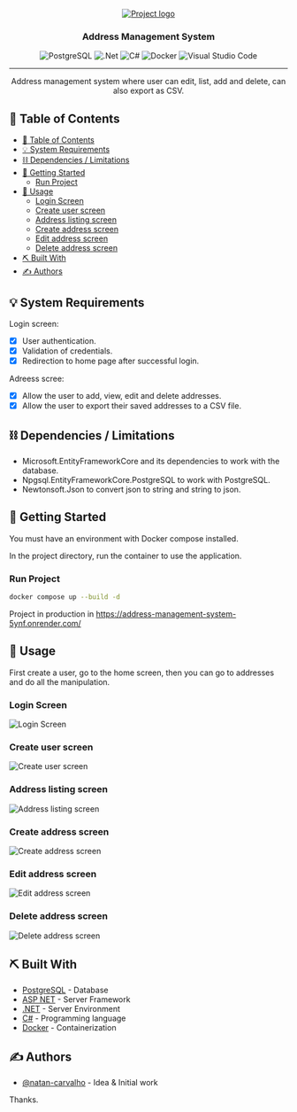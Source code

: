 <p align="center">
  <a href="" rel="noopener">
 <img src="./Img/banner.png" alt="Project logo"></a>
</p>
<h3 align="center">Address Management System</h3>

<div align="center">

![PostgreSQL](https://img.shields.io/badge/postgresql-%23316192.svg?logo=postgresql&logoColor=white)
![.Net](https://img.shields.io/badge/.NET-5C2D91)
![C#](https://img.shields.io/badge/c%23-%23239120.svg)
![Docker](https://img.shields.io/badge/docker-%230db7ed.svg)
![Visual Studio Code](https://img.shields.io/badge/Visual%20Studio%20Code-0078d7.svg)

</div>

---

<p align="center"> Address management system where user can edit, list, add and delete, can also export as CSV.
    <br>
</p>

## 📝 Table of Contents

- [📝 Table of Contents](#-table-of-contents)
- [💡 System Requirements ](#-system-requirements-)
- [⛓️ Dependencies / Limitations ](#️-dependencies--limitations-)
- [🏁 Getting Started ](#-getting-started-)
  - [Run Project](#run-project)
- [🎈 Usage ](#-usage-)
  - [Login Screen](#login-screen)
  - [Create user screen](#create-user-screen)
  - [Address listing screen](#address-listing-screen)
  - [Create address screen](#create-address-screen)
  - [Edit address screen](#edit-address-screen)
  - [Delete address screen](#delete-address-screen)
- [⛏️ Built With ](#️-built-with-)
- [✍️ Authors ](#️-authors-)

## 💡 System Requirements <a name = "idea"></a>

Login screen:
- [x] User authentication.
- [x] Validation of credentials.
- [x] Redirection to home page after successful login.

Adreess scree:
- [x] Allow the user to add, view, edit and delete addresses.
- [x] Allow the user to export their saved addresses to a CSV file.

## ⛓️ Dependencies / Limitations <a name = "limitations"></a>

- Microsoft.EntityFrameworkCore and its dependencies to work with the database.
- Npgsql.EntityFrameworkCore.PostgreSQL to work with PostgreSQL.
- Newtonsoft.Json to convert json to string and string to json.

## 🏁 Getting Started <a name = "getting_started"></a>

You must have an environment with Docker compose installed.

In the project directory, run the container to use the application.

### Run Project

```bash
docker compose up --build -d
```

Project in production in https://address-management-system-5ynf.onrender.com/

## 🎈 Usage <a name="usage"></a>

First create a user, go to the home screen, then you can go to addresses and do all the manipulation.

### Login Screen
![Login Screen](/Img/login.png)
### Create user screen
![Create user screen](/Img/create_user.png)
### Address listing screen
![Address listing screen](/Img/address_list.png)
### Create address screen
![Create address screen](/Img/create_address.png)
### Edit address screen
![Edit address screen](/Img/edit_address.png)
### Delete address screen
![Delete address screen](/Img/delete_address.png)

## ⛏️ Built With <a name = "tech_stack"></a>

- [PostgreSQL](https://www.postgresql.org/) - Database
- [ASP NET](https://dotnet.microsoft.com/pt-br/apps/aspnet) - Server Framework
- [.NET](https://dotnet.microsoft.com/pt-br/) - Server Environment
- [C#](https://dotnet.microsoft.com/pt-br/languages/csharp) - Programming language
- [Docker](https://www.docker.com/) - Containerization

## ✍️ Authors <a name = "authors"></a>

- [@natan-carvalho](https://github.com/natan-carvalho) - Idea & Initial work

Thanks.
